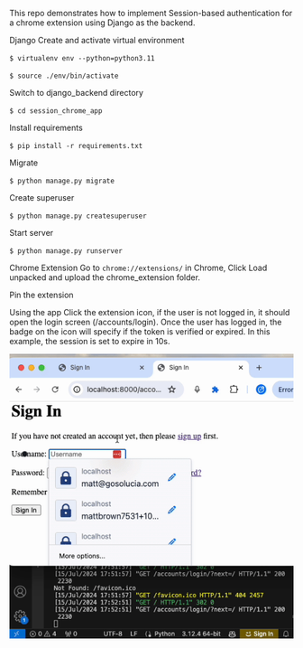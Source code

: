 This repo demonstrates how to implement Session-based authentication for a chrome extension using Django as the backend.

Django Create and activate virtual environment

`$ virtualenv env --python=python3.11`

`$ source ./env/bin/activate`

Switch to django_backend directory

`$ cd session_chrome_app`

Install requirements

`$ pip install -r requirements.txt`

Migrate

`$ python manage.py migrate`

Create superuser

`$ python manage.py createsuperuser`

Start server

`$ python manage.py runserver`

Chrome Extension Go to `chrome://extensions/` in Chrome, Click Load unpacked and upload the chrome_extension folder.

Pin the extension

Using the app Click the extension icon, if the user is not logged in, it should open the login screen (/accounts/login). Once the user has logged in, the badge on the icon will specify if the token is verified or expired. In this example, the session is set to expire in 10s.


![Alt Text](/app_demo.gif)